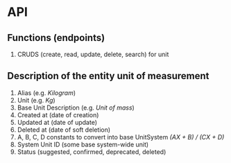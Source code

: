# API

## Functions (endpoints)

1. CRUDS (create, read, update, delete, search) for unit

## Description of the entity unit of measurement

1. Alias (e.g. _Kilogram_)
2. Unit (e.g. _Kg_)
3. Base Unit Description (e.g. _Unit of mass_)
4. Created at (date of creation)
5. Updated at (date of update)
6. Deleted at (date of soft deletion)
7. A, B, C, D constants to convert into base UnitSystem _(AX + B) / (CX + D)_
8. System Unit ID (some base system-wide unit)
9. Status (suggested, confirmed, deprecated, deleted)
